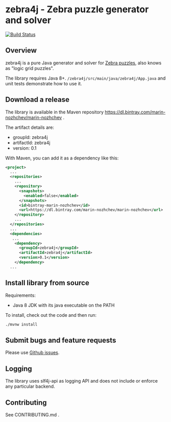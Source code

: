 # zebra4j - Zebra puzzle generator and solver

[![Build Status](https://travis-ci.org/murfffi/zebra4j.svg?branch=main)](https://travis-ci.org/murfffi/zebra4j)

## Overview

zebra4j is a pure Java generator and solver for [Zebra puzzles](https://en.wikipedia.org/wiki/Zebra_Puzzle),
also knows as "logic grid puzzles".

The library requires Java 8+. `/zebra4j/src/main/java/zebra4j/App.java`
and unit tests demonstrate how to use it.

## Download a release

The library is available in the Maven repository <https://dl.bintray.com/marin-nozhchev/marin-nozhchev> .

The artifact details are:

- groupId: zebra4j
- artifactId: zebra4j
- version: 0.1

With Maven, you can add it as a dependency like this:

```xml
<project>
  ...
  <repositories>
    ...
    <repository>
      <snapshots>
        <enabled>false</enabled>
      </snapshots>
      <id>bintray-marin-nozhchev</id>
      <url>https://dl.bintray.com/marin-nozhchev/marin-nozhchev</url>
    </repository>
    ...
  </repositories>
  ...
  <dependencies>
   ...
    <dependency>
      <groupId>zebra4j</groupId>
      <artifactId>zebra4j</artifactId>
      <version>0.1</version>
    </dependency>
  ...
```

## Install library from source

Requirements:
- Java 8 JDK with its java executable on the PATH

To install, check out the code and then run:

```bash
./mvnw install
```

## Submit bugs and feature requests

Please use [Github issues](https://github.com/murfffi/zebra4j/issues).

## Logging

The library uses slf4j-api as logging API and does not include or enforce any particular backend.

## Contributing

See CONTRIBUTING.md .
